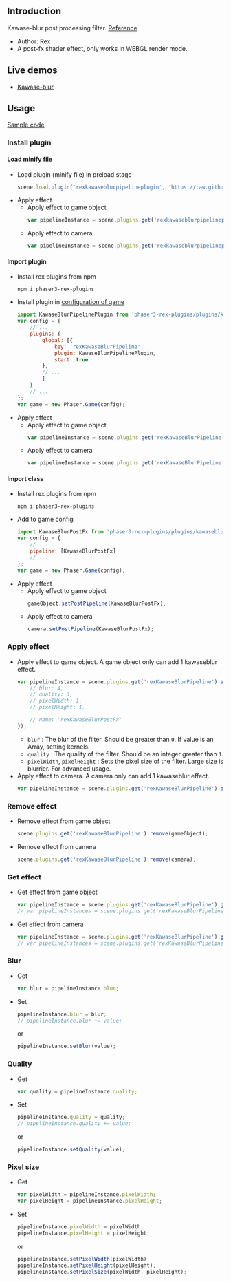 ## Introduction

Kawase-blur post processing filter. [Reference](https://github.com/pixijs/filters/blob/main/filters/kawase-blur/src/kawase-blur.frag)

- Author: Rex
- A post-fx shader effect, only works in WEBGL render mode.

## Live demos

- [Kawase-blur](https://codepen.io/rexrainbow/pen/zYzzYVw)

## Usage

[Sample code](https://github.com/rexrainbow/phaser3-rex-notes/tree/master/examples/shader-kawaseblur)

### Install plugin

#### Load minify file

- Load plugin (minify file) in preload stage
    ```javascript
    scene.load.plugin('rexkawaseblurpipelineplugin', 'https://raw.githubusercontent.com/rexrainbow/phaser3-rex-notes/master/dist/rexkawaseblurpipelineplugin.min.js', true);
    ```
- Apply effect
    - Apply effect to game object
        ```javascript
        var pipelineInstance = scene.plugins.get('rexkawaseblurpipelineplugin').add(gameObject, config);
        ```
    - Apply effect to camera
        ```javascript
        var pipelineInstance = scene.plugins.get('rexkawaseblurpipelineplugin').add(camera, config);
        ```

#### Import plugin

- Install rex plugins from npm
    ```
    npm i phaser3-rex-plugins
    ```
- Install plugin in [configuration of game](game.md#configuration)
    ```javascript
    import KawaseBlurPipelinePlugin from 'phaser3-rex-plugins/plugins/kawaseblurpipeline-plugin.js';
    var config = {
        // ...
        plugins: {
            global: [{
                key: 'rexKawaseBlurPipeline',
                plugin: KawaseBlurPipelinePlugin,
                start: true
            },
            // ...
            ]
        }
        // ...
    };
    var game = new Phaser.Game(config);
    ```
- Apply effect
    - Apply effect to game object
        ```javascript
        var pipelineInstance = scene.plugins.get('rexKawaseBlurPipeline').add(gameObject, config);
        ```
    - Apply effect to camera
        ```javascript
        var pipelineInstance = scene.plugins.get('rexKawaseBlurPipeline').add(camera, config);
        ```

#### Import class

- Install rex plugins from npm
    ```
    npm i phaser3-rex-plugins
    ```
- Add to game config
    ```javascript
    import KawaseBlurPostFx from 'phaser3-rex-plugins/plugins/kawaseblurpipeline.js';
    var config = {
        // ...
        pipeline: [KawaseBlurPostFx]
        // ...
    };
    var game = new Phaser.Game(config);
    ```
- Apply effect
    - Apply effect to game object
        ```javascript
        gameObject.setPostPipeline(KawaseBlurPostFx);
        ```
    - Apply effect to camera
        ```javascript
        camera.setPostPipeline(KawaseBlurPostFx);
        ```

### Apply effect

- Apply effect to game object. A game object only can add 1 kawaseblur effect.
    ```javascript
    var pipelineInstance = scene.plugins.get('rexKawaseBlurPipeline').add(gameObject, {
        // blur: 4,
        // quality: 3,
        // pixelWidth: 1,
        // pixelHeight: 1,

        // name: 'rexKawaseBlurPostFx'
    });
    ```
    - `blur` : The blur of the filter. Should be greater than `0`. If value is an Array, setting kernels.
    - `quality` : The quality of the filter. Should be an integer greater than `1`.    
    - `pixelWidth`, `pixelHeight` : Sets the pixel size of the filter. Large size is blurrier. For advanced usage.
- Apply effect to camera. A camera only can add 1 kawaseblur effect.
    ```javascript
    var pipelineInstance = scene.plugins.get('rexKawaseBlurPipeline').add(camera, config);
    ```

### Remove effect

- Remove effect from game object
    ```javascript
    scene.plugins.get('rexKawaseBlurPipeline').remove(gameObject);
    ```
- Remove effect from camera
    ```javascript
    scene.plugins.get('rexKawaseBlurPipeline').remove(camera);
    ```

### Get effect

- Get effect from game object
    ```javascript
    var pipelineInstance = scene.plugins.get('rexKawaseBlurPipeline').get(gameObject)[0];
    // var pipelineInstances = scene.plugins.get('rexKawaseBlurPipeline').get(gameObject);
    ```
- Get effect from camera
    ```javascript
    var pipelineInstance = scene.plugins.get('rexKawaseBlurPipeline').get(camera)[0];
    // var pipelineInstances = scene.plugins.get('rexKawaseBlurPipeline').get(camera);
    ```

### Blur

- Get
    ```javascript
    var blur = pipelineInstance.blur;
    ```
- Set
    ```javascript
    pipelineInstance.blur = blur;
    // pipelineInstance.blur += value;
    ```
    or
    ```javascript
    pipelineInstance.setBlur(value);
    ```

### Quality

- Get
    ```javascript
    var quality = pipelineInstance.quality;
    ```
- Set
    ```javascript
    pipelineInstance.quality = quality;
    // pipelineInstance.quality += value;
    ```
    or
    ```javascript
    pipelineInstance.setQuality(value);
    ```

### Pixel size

- Get
    ```javascript
    var pixelWidth = pipelineInstance.pixelWidth;
    var pixelHeight = pipelineInstance.pixelHeight;
    ```
- Set
    ```javascript
    pipelineInstance.pixelWidth = pixelWidth;
    pipelineInstance.pixelHeight = pixelHeight;
    ```
    or
    ```javascript
    pipelineInstance.setPixelWidth(pixelWidth);
    pipelineInstance.setPixelHeight(pixelHeight);
    pipelineInstance.setPixelSize(pixelWidth, pixelHeight);
    ```
